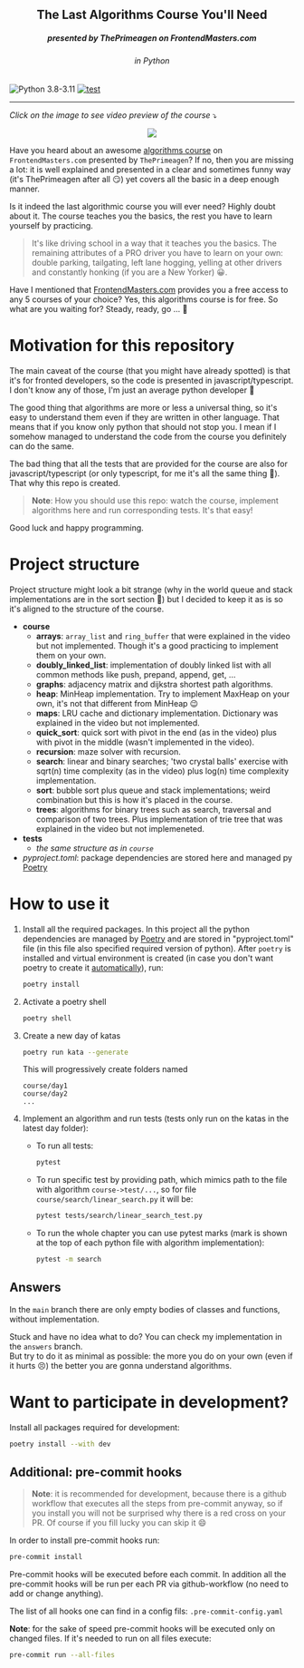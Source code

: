 
<p>
    <h2 align="center">The Last Algorithms Course You'll Need</h2>
    <h5 align="center">presented by ThePrimeagen on FrontendMasters.com</h5>
    <h6 align="center">in Python</h6>
</p>

![Python 3.8-3.11](./assets/readme/python_versions.svg)
[![test](https://github.com/Andrei-Aksionov/TheLastAlgorithmsCourseYouWillNeed/actions/workflows/test.yaml/badge.svg)](https://github.com/Andrei-Aksionov/TheLastAlgorithmsCourseYouWillNeed/actions/workflows/test.yaml)

***
*Click on the image to see video preview of the course* ⤵
<div align="center">
      <a href="https://www.youtube.com/watch?v=Lwr3-doAgaI">
         <img src="assets/readme/algorithms.png">
      </a>
</div>

Have you heard about an awesome [algorithms course](https://frontendmasters.com/courses/algorithms/) on `FrontendMasters.com` presented by `ThePrimeagen`? If no, then you are missing a lot: it is well explained and presented in a clear and sometimes funny way (it's ThePrimeagen after all :smirk:) yet covers all the basic in a deep enough manner.

Is it indeed the last algorithmic course you will ever need? Highly doubt about it. The course teaches you the basics, the rest you have to learn yourself by practicing.

> It's like driving school in a way that it teaches you the basics. The remaining attributes of a PRO driver you have to learn on your own: double parking, tailgating, left lane hogging, yelling at other drivers and constantly honking (if you are a New Yorker) :grinning:.

Have I mentioned that [FrontendMasters.com](https://frontendmasters.com/) provides you a free access to any 5 courses of your choice? Yes, this algorithms course is for free. So what are you waiting for? Steady, ready, go ... :runner:

# Motivation for this repository

The main caveat of the course (that you might have already spotted) is that it's for fronted developers, so the code is presented in javascript/typescript. I don't know any of those, I'm just an average python developer :monkey:

The good thing that algorithms are more or less a universal thing, so it's easy to understand them even if they are written in other language. That means that if you know only python that should not stop you. I mean if I somehow managed to understand the code from the course you definitely can do the same.

The bad thing that all the tests that are provided for the course are also for javascript/typescript (or only typescript, for me it's all the same thing :shrug:). That why this repo is created.

> **Note**: How you should use this repo: watch the course, implement algorithms here and run corresponding tests. It's that easy!

Good luck and happy programming.

# Project structure

Project structure might look a bit strange (why in the world queue and stack implementations are in the sort section :shrug:) but I decided to keep it as is so it's aligned to the structure of the course.

- **course**
  - **arrays**: `array_list` and `ring_buffer` that were explained in the video but not implemented. Though it's a good practicing to implement them on your own.
  - **doubly_linked_list**: implementation of doubly linked list with all common methods like push, prepand, append, get, ...
  - **graphs**: adjacency matrix and dijkstra shortest path algorithms.
  - **heap**: MinHeap implementation. Try to implement MaxHeap on your own, it's not that different from MinHeap :wink:
  - **maps**: LRU cache and dictionary implementation. Dictionary was explained in the video but not implemented.
  - **quick_sort**: quick sort with pivot in the end (as in the video) plus with pivot in the middle (wasn't implemented in the video).
  - **recursion**: maze solver with recursion.
  - **search**: linear and binary searches; 'two crystal balls' exercise with sqrt(n) time complexity (as in the video) plus log(n) time complexity implementation.
  - **sort**: bubble sort plus queue and stack implementations; weird combination but this is how it's placed in the course.
  - **trees**: algorithms for binary trees such as search, traversal and comparison of two trees. Plus implementation of trie tree that was explained in the video but not implemeneted.
- **tests**
  - *the same structure as in `course`*
- *pyproject.toml*: package dependencies are stored here and managed py [Poetry](https://python-poetry.org/)

# How to use it

1. Install all the required packages. In this project all the python dependencies are managed by [Poetry](https://python-poetry.org/) and are stored in "pyproject.toml" file (in this file also specified required version of python). After `poetry` is installed and virtual environment is created (in case you don't want poetry to create it [automatically](https://python-poetry.org/docs/configuration/#virtualenvscreate)), run:

    ```bash
    poetry install
    ```

2. Activate a poetry shell
    
    ```bash
    poetry shell
    ```

3. Create a new day of katas 

    ```bash
    poetry run kata --generate
    ```

    This will progressively create folders named    


    ```
    course/day1
    course/day2
    ...
    ```

4. Implement an algorithm and run tests (tests only run on the katas in the latest day folder):

    - To run all tests:

        ```bash
        pytest
        ```

    - To run specific test by providing path, which mimics path to the file with algorithm `course->test/...`, so for file `course/search/linear_search.py` it will be:

        ```bash
        pytest tests/search/linear_search_test.py
        ```

    - To run the whole chapter you can use pytest marks (mark is shown at the top of each python file with algorithm implementation):

        ```bash
        pytest -m search
        ```

## Answers

In the `main` branch there are only empty bodies of classes and functions, without implementation.

Stuck and have no idea what to do? You can check my implementation in the `answers` branch. </br> But try to do it as minimal as possible: the more you do on your own (even if it hurts :persevere:) the better you are gonna understand algorithms.

# Want to participate in development?

Install all packages required for development:

```bash
poetry install --with dev
```

## Additional: pre-commit hooks

> **Note**: it is recommended for development, because there is a github workflow that executes all the steps from pre-commit anyway, so if you install you will not be surprised why there is a red cross on your PR. Of course if you fill lucky you can skip it :smile:

In order to install pre-commit hooks run:

```bash
pre-commit install
```

Pre-commit hooks will be executed before each commit. In addition all the pre-commit hooks will be run per each PR via github-workflow (no need to add or change anything).

The list of all hooks one can find in a config fils: `.pre-commit-config.yaml`

**Note**: for the sake of speed pre-commit hooks will be executed only on changed files. If it's needed to run on all files execute:

```bash
pre-commit run --all-files
```
